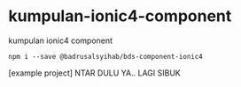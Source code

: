 # kumpulan-ionic4-component
kumpulan ionic4 component

```
npm i --save @badrusalsyihab/bds-component-ionic4
```

[example project] NTAR DULU YA.. LAGI SIBUK

